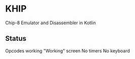 # KHIP
Chip-8 Emulator and Disassembler in Kotlin

## Status
Opcodes working
"Working" screen
No timers
No keyboard